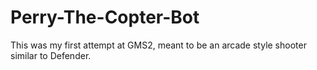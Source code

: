 # Perry-The-Copter-Bot
This was my first attempt at GMS2, meant to be an arcade style shooter similar to Defender.
